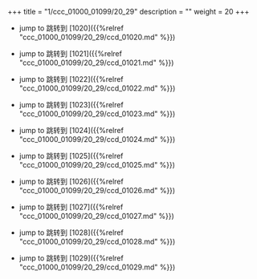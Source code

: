 +++
title = "1/ccc_01000_01099/20_29"
description = ""
weight = 20
+++

* jump to 跳转到 [1020]({{%relref "ccc_01000_01099/20_29/ccd_01020.md" %}})

* jump to 跳转到 [1021]({{%relref "ccc_01000_01099/20_29/ccd_01021.md" %}})

* jump to 跳转到 [1022]({{%relref "ccc_01000_01099/20_29/ccd_01022.md" %}})

* jump to 跳转到 [1023]({{%relref "ccc_01000_01099/20_29/ccd_01023.md" %}})

* jump to 跳转到 [1024]({{%relref "ccc_01000_01099/20_29/ccd_01024.md" %}})

* jump to 跳转到 [1025]({{%relref "ccc_01000_01099/20_29/ccd_01025.md" %}})

* jump to 跳转到 [1026]({{%relref "ccc_01000_01099/20_29/ccd_01026.md" %}})

* jump to 跳转到 [1027]({{%relref "ccc_01000_01099/20_29/ccd_01027.md" %}})

* jump to 跳转到 [1028]({{%relref "ccc_01000_01099/20_29/ccd_01028.md" %}})

* jump to 跳转到 [1029]({{%relref "ccc_01000_01099/20_29/ccd_01029.md" %}})

